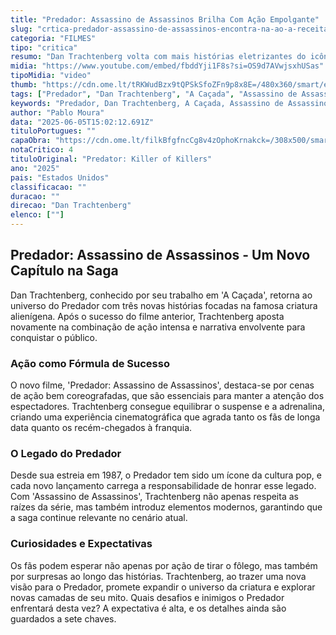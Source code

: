 ```yaml
---
title: "Predador: Assassino de Assassinos Brilha Com Ação Empolgante"
slug: "crtica-predador-assassino-de-assassinos-encontra-na-ao-a-receita-do-sucesso"
categoria: "FILMES"
tipo: "critica"
resumo: "Dan Trachtenberg volta com mais histórias eletrizantes do icônico alienígena após o sucesso de A Caçada. A ação intensa é a chave para atrair fãs antigos e novos."
midia: "https://www.youtube.com/embed/fbddYji1F8s?si=OS9d7AVwjsxhUSas"
tipoMidia: "video"
thumb: "https://cdn.ome.lt/tRKWudBzx9tQPSkSfoZFn9p8x8E=/480x360/smart/extras/conteudos/predador_wvnXjXF.png"
tags: ["Predador", "Dan Trachtenberg", "A Caçada", "Assassino de Assassinos", "filme de ação", "cultura pop", "alienígena", "saga Predador"]
keywords: "Predador, Dan Trachtenberg, A Caçada, Assassino de Assassinos, filme de ação, cultura pop, alienígena, saga Predador"
author: "Pablo Moura"
data: "2025-06-05T15:02:12.691Z"
tituloPortugues: ""
capaObra: "https://cdn.ome.lt/filkBfgfncCg8v4zOphoKrnakck=/308x500/smart/extras/capas/predador-poster.jpeg"
notaCritico: 4
tituloOriginal: "Predator: Killer of Killers"
ano: "2025"
pais: "Estados Unidos"
classificacao: ""
duracao: ""
direcao: "Dan Trachtenberg"
elenco: [""]
---
```


## Predador: Assassino de Assassinos - Um Novo Capítulo na Saga

Dan Trachtenberg, conhecido por seu trabalho em 'A Caçada', retorna ao universo do Predador com três novas histórias focadas na famosa criatura alienígena. Após o sucesso do filme anterior, Trachtenberg aposta novamente na combinação de ação intensa e narrativa envolvente para conquistar o público.

### Ação como Fórmula de Sucesso

O novo filme, 'Predador: Assassino de Assassinos', destaca-se por cenas de ação bem coreografadas, que são essenciais para manter a atenção dos espectadores. Trachtenberg consegue equilibrar o suspense e a adrenalina, criando uma experiência cinematográfica que agrada tanto os fãs de longa data quanto os recém-chegados à franquia.

### O Legado do Predador

Desde sua estreia em 1987, o Predador tem sido um ícone da cultura pop, e cada novo lançamento carrega a responsabilidade de honrar esse legado. Com 'Assassino de Assassinos', Trachtenberg não apenas respeita as raízes da série, mas também introduz elementos modernos, garantindo que a saga continue relevante no cenário atual.

### Curiosidades e Expectativas

Os fãs podem esperar não apenas por ação de tirar o fôlego, mas também por surpresas ao longo das histórias. Trachtenberg, ao trazer uma nova visão para o Predador, promete expandir o universo da criatura e explorar novas camadas de seu mito. Quais desafios e inimigos o Predador enfrentará desta vez? A expectativa é alta, e os detalhes ainda são guardados a sete chaves.
